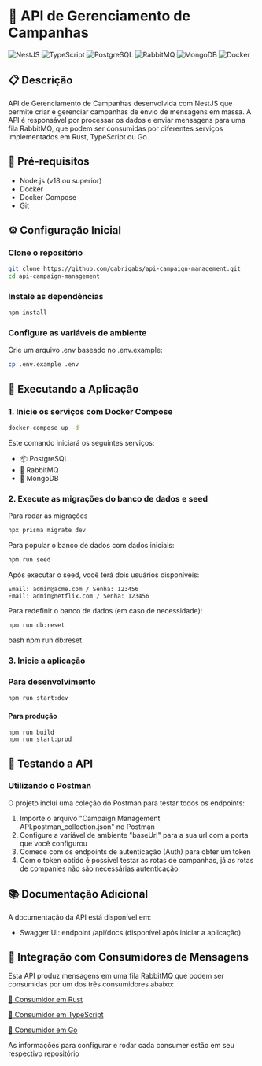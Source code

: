# 📱 API de Gerenciamento de Campanhas

![NestJS](https://img.shields.io/badge/NestJS-E0234E?style=for-the-badge&logo=nestjs&logoColor=white)
![TypeScript](https://img.shields.io/badge/TypeScript-3178C6?style=for-the-badge&logo=typescript&logoColor=white)
![PostgreSQL](https://img.shields.io/badge/PostgreSQL-4169E1?style=for-the-badge&logo=postgresql&logoColor=white)
![RabbitMQ](https://img.shields.io/badge/RabbitMQ-FF6600?style=for-the-badge&logo=rabbitmq&logoColor=white)
![MongoDB](https://img.shields.io/badge/MongoDB-47A248?style=for-the-badge&logo=mongodb&logoColor=white)
![Docker](https://img.shields.io/badge/Docker-2496ED?style=for-the-badge&logo=docker&logoColor=white)

## 📋 Descrição

API de Gerenciamento de Campanhas desenvolvida com NestJS que permite criar e gerenciar campanhas de envio de mensagens em massa. A API é responsável por processar os dados e enviar mensagens para uma fila RabbitMQ, que podem ser consumidas por diferentes serviços implementados em Rust, TypeScript ou Go.

## 🔧 Pré-requisitos

- Node.js (v18 ou superior)
- Docker
- Docker Compose
- Git

## ⚙️ Configuração Inicial

### Clone o repositório

```bash
git clone https://github.com/gabrigabs/api-campaign-management.git
cd api-campaign-management
```

### Instale as dependências

```bash
npm install
```

### Configure as variáveis de ambiente

Crie um arquivo .env baseado no .env.example:
```bash
cp .env.example .env
```

## 🚀 Executando a Aplicação

### 1. Inicie os serviços com Docker Compose

```bash
docker-compose up -d
```

Este comando iniciará os seguintes serviços:
- 📦 PostgreSQL
- 🐰 RabbitMQ
- 🌿 MongoDB

### 2. Execute as migrações do banco de dados e seed

Para rodar as migrações

```bash
npx prisma migrate dev
```
Para popular o banco de dados com dados iniciais:

```bash
npm run seed
```
Após executar o seed, você terá dois usuários disponíveis:

```
Email: admin@acme.com / Senha: 123456
Email: admin@netflix.com / Senha: 123456
```

Para redefinir o banco de dados (em caso de necessidade):

```bash
npm run db:reset
```

bash
npm run db:reset

### 3. Inicie a aplicação

### Para desenvolvimento

```bash
npm run start:dev
```

#### Para produção
```
npm run build
npm run start:prod
```
## 📝 Testando a API

### Utilizando o Postman

O projeto inclui uma coleção do Postman para testar todos os endpoints:

1. Importe o arquivo "Campaign Management API.postman_collection.json" no Postman
2. Configure a variável de ambiente "baseUrl" para a sua url com a porta que você configurou
3. Comece com os endpoints de autenticação (Auth) para obter um token
4. Com o token obtido é possivel testar as rotas de campanhas, já as rotas de companies não são necessárias autenticação


## 📚 Documentação Adicional

A documentação da API está disponível em:
- Swagger UI: endpoint /api/docs (disponível após iniciar a aplicação)


## 🔄 Integração com Consumidores de Mensagens

Esta API produz mensagens em uma fila RabbitMQ que podem ser consumidas por um dos três consumidores abaixo:


[🦀 Consumidor em Rust](https://github.com/gabrigabs/rust-campaign-message-consumer)


 [📘 Consumidor em TypeScript](https://github.com/gabrigabs/typescript-campaign-message-consumer)

[🦦 Consumidor em Go](https://github.com/gabrigabs/go-campaign-message-consumer)

 As informações para configurar e rodar cada consumer estão em seu respectivo repositório
